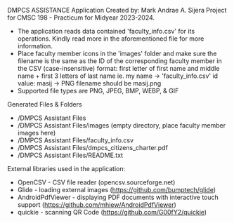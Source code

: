 DMPCS ASSISTANCE Application
Created by: Mark Andrae A. Sijera
Project for CMSC 198 - Practicum for Midyear 2023-2024.
            
- The application reads data contained 'faculty_info.csv' for its operations. Kindly read more in the aforementioned file for more information. 
- Place faculty member icons in the 'images' folder and make sure the filename is the same as the ID of the corresponding faculty member in the CSV (case-insensitive)
        format: first letter of first name and middle name + first 3 letters of last name
        ie. my name -> 'faculty_info.csv' id value: masij -> PNG filename should be masij.png
- Supported file types are PNG, JPEG, BMP, WEBP, & GIF
            
Generated Files & Folders
- /DMPCS Assistant Files
- /DMPCS Assistant Files/images (empty directory, place faculty member images here)
- /DMPCS Assistant Files/faculty_info.csv
- /DMPCS Assistant Files/dmpcs_citizens_charter.pdf
- /DMPCS Assistant Files/README.txt
            
External libraries used in the application:
- OpenCSV - CSV file reader (opencsv.sourceforge.net)
- Glide - loading external images (https://github.com/bumptech/glide)
- AndroidPdfViewer - displaying PDF documents with interactive touch support (https://github.com/mhiew/AndroidPdfViewer)
- quickie - scanning QR Code (https://github.com/G00fY2/quickie)